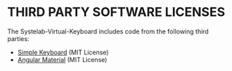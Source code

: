 THIRD PARTY SOFTWARE LICENSES
=============================

The Systelab-Virtual-Keyboard includes code from the following third parties:

* [Simple Keyboard](https://github.com/hodgef/simple-keyboard) (MIT License)
* [Angular Material](https://material.angular.io/) (MIT License)
